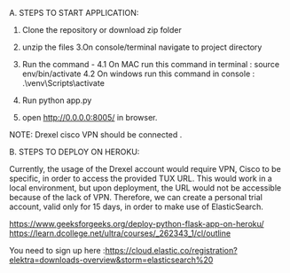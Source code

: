 
A. STEPS TO START APPLICATION:

1. Clone the repository or download zip folder
2. unzip the files
3.On console/terminal navigate to project directory
4. Run the command -
4.1 On MAC run this command in terminal : source env/bin/activate
4.2 On windows run this command in console  : .\venv\Scripts\activate

5. Run python app.py
6. open http://0.0.0.0:8005/ in browser.

NOTE: Drexel cisco VPN should be connected .

B. STEPS TO DEPLOY ON HEROKU:

Currently, the usage of the Drexel account would require VPN, Cisco to be specific, in order to access the provided TUX URL. This would work in a local environment, but upon deployment, the URL would not be accessible because of the lack of VPN. Therefore, we can create a personal trial account, valid only for 15 days, in order to make use of ElasticSearch.

https://www.geeksforgeeks.org/deploy-python-flask-app-on-heroku/
https://learn.dcollege.net/ultra/courses/_262343_1/cl/outline

You need to sign up here :https://cloud.elastic.co/registration?elektra=downloads-overview&storm=elasticsearch%20 
